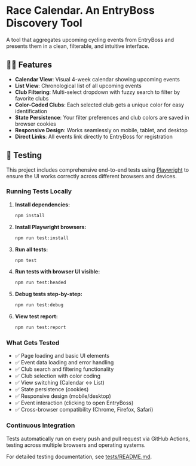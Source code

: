 # Race Calendar. An EntryBoss Discovery Tool

A tool that aggregates upcoming cycling events from EntryBoss and presents them in a clean, filterable, and intuitive interface.

## 🚴‍♀️ Features

- **Calendar View**: Visual 4-week calendar showing upcoming events
- **List View**: Chronological list of all upcoming events  
- **Club Filtering**: Multi-select dropdown with fuzzy search to filter by favorite clubs
- **Color-Coded Clubs**: Each selected club gets a unique color for easy identification
- **State Persistence**: Your filter preferences and club colors are saved in browser cookies
- **Responsive Design**: Works seamlessly on mobile, tablet, and desktop
- **Direct Links**: All events link directly to EntryBoss for registration

## 🧪 Testing

This project includes comprehensive end-to-end tests using [Playwright](https://playwright.dev/) to ensure the UI works correctly across different browsers and devices.

### Running Tests Locally

1. **Install dependencies:**
   ```bash
   npm install
   ```

2. **Install Playwright browsers:**
   ```bash
   npm run test:install
   ```

3. **Run all tests:**
   ```bash
   npm test
   ```

4. **Run tests with browser UI visible:**
   ```bash
   npm run test:headed
   ```

5. **Debug tests step-by-step:**
   ```bash
   npm run test:debug
   ```

6. **View test report:**
   ```bash
   npm run test:report
   ```

### What Gets Tested

- ✅ Page loading and basic UI elements
- ✅ Event data loading and error handling
- ✅ Club search and filtering functionality
- ✅ Club selection with color coding
- ✅ View switching (Calendar ↔ List)
- ✅ State persistence (cookies)
- ✅ Responsive design (mobile/desktop)
- ✅ Event interaction (clicking to open EntryBoss)
- ✅ Cross-browser compatibility (Chrome, Firefox, Safari)

### Continuous Integration

Tests automatically run on every push and pull request via GitHub Actions, testing across multiple browsers and operating systems.

For detailed testing documentation, see [tests/README.md](tests/README.md).
